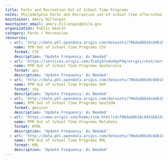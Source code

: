 ```yaml
---
title: Parks and Recreation Out of School Time Programs
notes: Philadelphia Parks and Recreation out-of-school time afterschool programs.
maintainer: Amory Hillengas
maintainer_email: amory.hillengas@phila.gov
organization: Public Health
category: Parks / Recreation
resources:
  - url: 'http://data.phl.opendata.arcgis.com/datasets/796dad6b10c84b1bb150abc4d98bca9e_0.csv'
    name: PPR Out of School Time Programs CSV
    format: CSV
    description: 'Update Frequency: As Needed'
  - url: 'https://services.arcgis.com/fLeGjb7u4uXqeF9q/arcgis/rest/services/PPR_OST_Programs/FeatureServer/0/query?outFields=*&where=1%3D1'
    name: PPR Out of School Time Programs GeoService
    format: api
    description: 'Update Frequency: As Needed'
  - url: 'http://data.phl.opendata.arcgis.com/datasets/796dad6b10c84b1bb150abc4d98bca9e_0.zip'
    name: PPR Out of School Time Programs SHP
    format: shp
    description: 'Update Frequency: As Needed'
  - url: 'http://data.phl.opendata.arcgis.com/datasets/796dad6b10c84b1bb150abc4d98bca9e_0.geojson'
    name: PPR Out of School Time Programs GeoJSON
    format: geojson
    description: 'Update Frequency: As Needed'
  - url: 'https://www.arcgis.com/home/item.html?id=796dad6b10c84b1bb150abc4d98bca9e'
    name: PPR Out of School Time Programs Metadata
    format: HTML
    description: 'Update Frequency: As Needed'
  - url: 'http://data.phl.opendata.arcgis.com/datasets/796dad6b10c84b1bb150abc4d98bca9e_0.kml'
    name: PPR Out of School Time Programs KML
    format: KML
    description: 'Update Frequency: As Needed'
---
```

